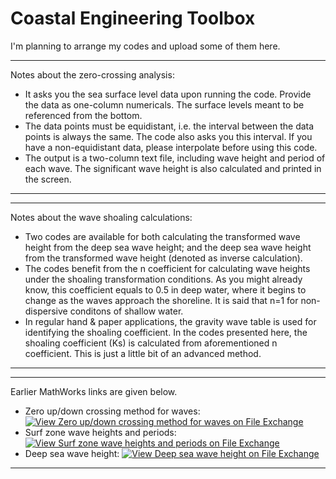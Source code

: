 # Coastal Engineering Toolbox

I'm planning to arrange my codes and upload some of them here.

***
Notes about the zero-crossing analysis:
- It asks you the sea surface level data upon running the code. Provide the data as one-column numericals. The surface levels meant to be referenced from the bottom.
- The data points must be equidistant, i.e. the interval between the data points is always the same. The code also asks you this interval. If you have a non-equidistant data, please interpolate before using this code.
- The output is a two-column text file, including wave height and period of each wave. The significant wave height is also calculated and printed in the screen.
***

***
Notes about the wave shoaling calculations:
- Two codes are available for both calculating the transformed wave height from the deep sea wave height; and the deep sea wave height from the transformed wave height (denoted as inverse calculation).
- The codes benefit from the n coefficient for calculating wave heights under the shoaling transformation conditions. As you might already know, this coefficient equals to 0.5 in deep water, where it begins to change as the waves approach the shoreline. It is said that n=1 for non-dispersive conditons of shallow water.
- In regular hand & paper applications, the gravity wave table is used for identifying the shoaling coefficient. In the codes presented here, the shoaling coefficient (Ks) is calculated from aforementioned n coefficient. This is just a little bit of an advanced method.
***

***
Earlier MathWorks links are given below.
- Zero up/down crossing method for waves:
[![View Zero up/down crossing method for waves on File Exchange](https://www.mathworks.com/matlabcentral/images/matlab-file-exchange.svg)](https://www.mathworks.com/matlabcentral/fileexchange/62614-zero-up-down-crossing-method-for-waves)
- Surf zone wave heights and periods:
[![View Surf zone wave heights and periods on File Exchange](https://www.mathworks.com/matlabcentral/images/matlab-file-exchange.svg)](https://www.mathworks.com/matlabcentral/fileexchange/62612-surf-zone-wave-heights-and-periods)
- Deep sea wave height:
[![View Deep sea wave height on File Exchange](https://www.mathworks.com/matlabcentral/images/matlab-file-exchange.svg)](https://www.mathworks.com/matlabcentral/fileexchange/62613-deep-sea-wave-height)
***

